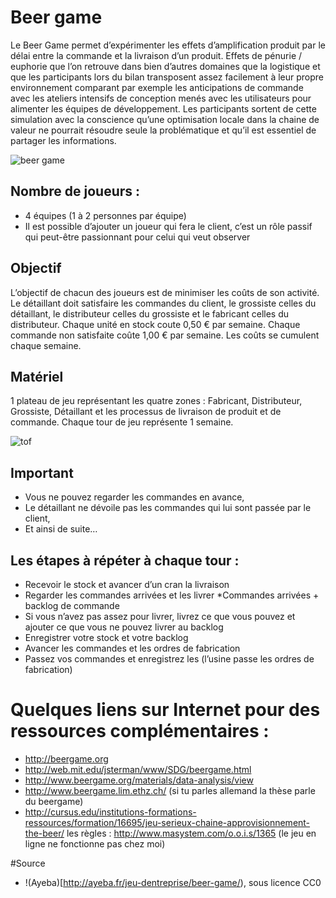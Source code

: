 # Beer game

Le Beer Game permet d’expérimenter les effets d’amplification produit par le délai entre la commande et la livraison d’un produit. Effets de pénurie / euphorie que l’on retrouve dans bien d’autres domaines que la logistique et que les participants lors du bilan transposent assez facilement à leur propre environnement comparant par exemple les anticipations de commande avec les ateliers intensifs de conception menés avec les utilisateurs pour alimenter les équipes de développement. Les participants sortent de cette simulation avec la conscience qu’une optimisation locale dans la chaine de valeur ne pourrait résoudre seule la problématique et qu’il est essentiel de partager les informations.

![beer game](http://ayeba.fr/wp-content/uploads/2012/05/BeerGame-AgileGamesFR.jpg)

## Nombre de joueurs :

  *  4 équipes (1 à 2 personnes par équipe)
  *  Il est possible d’ajouter un joueur qui fera le client, c’est un rôle passif qui peut-être passionnant pour celui qui veut observer

## Objectif 

L’objectif de chacun des joueurs est de minimiser les coûts de son activité. Le détaillant doit satisfaire les commandes du client, le grossiste celles du détaillant, le distributeur celles du grossiste et le fabricant celles du distributeur.
Chaque unité en stock coute 0,50 € par semaine.
Chaque commande non satisfaite coûte 1,00 € par semaine.
Les coûts se cumulent chaque semaine.

## Matériel 
1 plateau de jeu représentant les quatre zones : Fabricant, Distributeur, Grossiste, Détaillant et les processus de livraison de produit et de commande.
Chaque tour de jeu représente 1 semaine.

![tof](http://ayeba.fr/wp-content/uploads/2012/07/BeerGame-300x200.jpg)

## Important

  *  Vous ne pouvez regarder les commandes en avance, 
  *  Le détaillant ne dévoile pas les commandes qui lui sont passée par le client,
  *  Et ainsi de suite…

## Les étapes à répéter à chaque tour :

  *  Recevoir le stock et avancer d’un cran la livraison
  *  Regarder les commandes arrivées et les livrer
   *Commandes arrivées + backlog de commande
   * Si vous n’avez pas assez pour livrer, livrez ce que vous pouvez et ajouter ce que vous ne pouvez livrer au backlog
   * Enregistrer votre stock et votre backlog
   * Avancer les commandes et les ordres de fabrication
   * Passez vos commandes et enregistrez les (l’usine passe les ordres de fabrication)

# Quelques liens sur Internet pour des ressources complémentaires :

  *  http://beergame.org
  *  http://web.mit.edu/jsterman/www/SDG/beergame.html
  *  http://www.beergame.org/materials/data-analysis/view
  *  http://www.beergame.lim.ethz.ch/ (si tu parles allemand la thèse parle du beergame)
  *  http://cursus.edu/institutions-formations-ressources/formation/16695/jeu-serieux-chaine-approvisionnement-the-beer/
    les règles : http://www.masystem.com/o.o.i.s/1365 (le jeu en ligne ne fonctionne pas chez moi)

#Source

* !(Ayeba)[http://ayeba.fr/jeu-dentreprise/beer-game/), sous licence CC0

